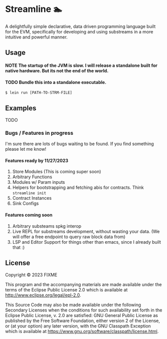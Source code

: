 # Streamline 🏊 

A delightfully simple declarative, data driven programming language built for the EVM, specifically for developing and using substreams in a more intuitive and powerful manner.

## Usage

#### NOTE The startup of the JVM is slow. I will release a standalone built for native hardware. But its not the end of the world.
#### TODO Bundle this into a standalone executable.

    $ lein run [PATH-TO-STRM-FILE]

## Examples
TODO

### Bugs / Features in progress

I'm sure there are lots of bugs waiting to be found. If you find something please let me know!

#### Features ready by 11/27/2023
1. Store Modules (This is coming super soon)
2. Arbitrary Functions
3. Modules w/ Param inputs
4. Helpers for bootstrapping and fetching abis for contracts. Think `streamline init`
5. Contract Instances
6. Sink Configs

#### Features coming soon
1. Arbitrary substeams spkg interop
2. Live REPL for substreams development, without wasting your data. (We will offer a free endpoint to query raw block data from)
3. LSP and Editor Support for things other than emacs, since I already built that :)

## License

Copyright © 2023 FIXME

This program and the accompanying materials are made available under the
terms of the Eclipse Public License 2.0 which is available at
http://www.eclipse.org/legal/epl-2.0.

This Source Code may also be made available under the following Secondary
Licenses when the conditions for such availability set forth in the Eclipse
Public License, v. 2.0 are satisfied: GNU General Public License as published by
the Free Software Foundation, either version 2 of the License, or (at your
option) any later version, with the GNU Classpath Exception which is available
at https://www.gnu.org/software/classpath/license.html.
